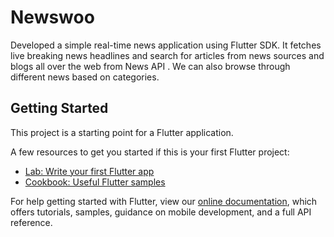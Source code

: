 # Newswoo

Developed a simple real-time news application using Flutter SDK. It fetches live breaking news headlines and search for articles from news sources and blogs all over the web from News API . We can also browse through different news based on categories.
## Getting Started

This project is a starting point for a Flutter application.

A few resources to get you started if this is your first Flutter project:

- [Lab: Write your first Flutter app](https://flutter.dev/docs/get-started/codelab)
- [Cookbook: Useful Flutter samples](https://flutter.dev/docs/cookbook)

For help getting started with Flutter, view our
[online documentation](https://flutter.dev/docs), which offers tutorials,
samples, guidance on mobile development, and a full API reference.

